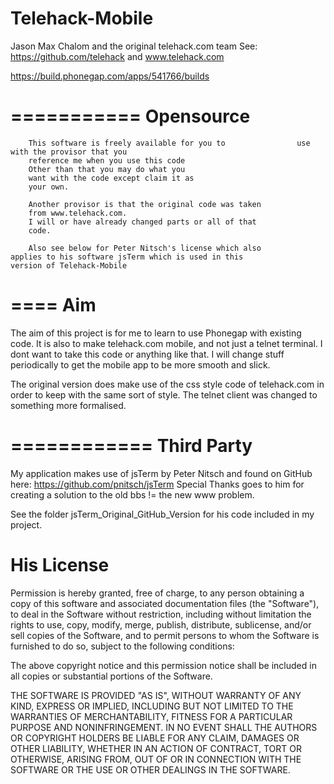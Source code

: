 Telehack-Mobile
===============

Jason Max Chalom and the original telehack.com team
See: https://github.com/telehack and www.telehack.com

https://build.phonegap.com/apps/541766/builds

===========
Opensource
===========
		This software is freely available for you to 				use with the provisor that you
		reference me when you use this code
		Other than that you may do what you
		want with the code except claim it as 
		your own.			
		
		Another provisor is that the original code was taken 
		from www.telehack.com.
		I will or have already changed parts or all of that
		code.
		
		Also see below for Peter Nitsch's license which also 			applies to his software jsTerm which is used in this 			version of Telehack-Mobile

====
Aim
====

The aim of this project is for me to learn to use Phonegap with existing code.
It is also to make telehack.com mobile, and not just a telnet terminal. I dont want to take this code or anything like that.
I will change stuff periodically to get the mobile app to be more smooth and slick.

The original version does make use of the css style code of telehack.com in order to keep with the same sort of style.
The telnet client was changed to something more formalised.

============
Third Party
============

My application makes use of jsTerm by Peter Nitsch and found on GitHub here: https://github.com/pnitsch/jsTerm
Special Thanks goes to him for creating a solution to the old bbs
!= the new www problem.

See the folder jsTerm_Original_GitHub_Version for his code included in my project.

His License
============

Permission is hereby granted, free of charge, to any person obtaining a copy
of this software and associated documentation files (the "Software"), to deal
in the Software without restriction, including without limitation the rights
to use, copy, modify, merge, publish, distribute, sublicense, and/or sell
copies of the Software, and to permit persons to whom the Software is
furnished to do so, subject to the following conditions:

The above copyright notice and this permission notice shall be included in
all copies or substantial portions of the Software.

THE SOFTWARE IS PROVIDED "AS IS", WITHOUT WARRANTY OF ANY KIND, EXPRESS OR
IMPLIED, INCLUDING BUT NOT LIMITED TO THE WARRANTIES OF MERCHANTABILITY,
FITNESS FOR A PARTICULAR PURPOSE AND NONINFRINGEMENT. IN NO EVENT SHALL THE
AUTHORS OR COPYRIGHT HOLDERS BE LIABLE FOR ANY CLAIM, DAMAGES OR OTHER
LIABILITY, WHETHER IN AN ACTION OF CONTRACT, TORT OR OTHERWISE, ARISING FROM,
OUT OF OR IN CONNECTION WITH THE SOFTWARE OR THE USE OR OTHER DEALINGS IN
THE SOFTWARE.
